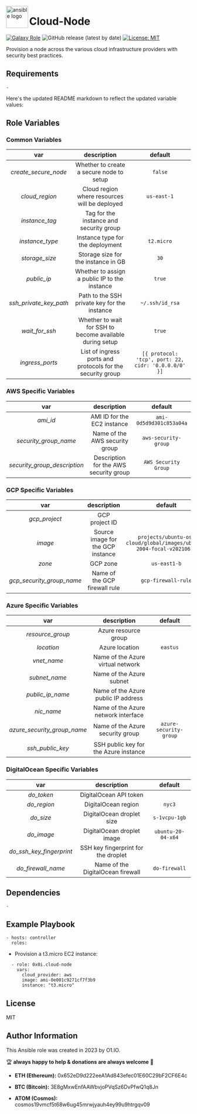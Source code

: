 <!-- @format -->

<p><img src="https://code.benco.io/icon-collection/logos/ansible.svg" alt="ansible logo" title="ansible" align="left" height="60" /></p>

# Cloud-Node
[![Galaxy Role](https://img.shields.io/ansible/role/d/0x0i/cloud-node
)](https://galaxy.ansible.com/ui/standalone/roles/0x0i/cloud-node/)
![GitHub release (latest by date)](https://img.shields.io/github/v/release/0x0I/cloud-node?color=yellow)
[![License: MIT](https://img.shields.io/badge/License-MIT-green.svg)](https://opensource.org/licenses/MIT)

Provision a node across the various cloud infrastructure providers with security best practices.

## Requirements

`-`

Here's the updated README markdown to reflect the updated variable values:

## Role Variables

### Common Variables

|         var         |                        description                         |     default      |
| :-----------------: | :--------------------------------------------------------: | :--------------: |
|   _create_secure_node_   |       Whether to create a secure node to setup         |       `false`       |
|   _cloud_region_    |           Cloud region where resources will be deployed    |     `us-east-1`    |
|   _instance_tag_    |          Tag for the instance and security group           |        ` `         |
|   _instance_type_   |               Instance type for the deployment             |     `t2.micro`     |
|   _storage_size_    |           Storage size for the instance in GB              |       `30`         |
|   _public_ip_       |        Whether to assign a public IP to the instance       |      `true`        |
| _ssh_private_key_path_ |        Path to the SSH private key for the instance     | `~/.ssh/id_rsa`    |
|   _wait_for_ssh_    |     Whether to wait for SSH to become available during setup |     `true`        |
|  _ingress_ports_    | List of ingress ports and protocols for the security group |  `[{ protocol: 'tcp', port: 22, cidr: '0.0.0.0/0' }]` |

### AWS Specific Variables

|           var            |              description              |  default  |
| :----------------------: | :-----------------------------------: | :-------: |
|   _ami_id_               |      AMI ID for the EC2 instance      | `ami-0d5d9d301c853a04a` |
|   _security_group_name_  |    Name of the AWS security group     |    `aws-security-group`    |
|   _security_group_description_ |  Description for the AWS security group  | `AWS Security Group` |

### GCP Specific Variables

|           var            |              description              |   default    |
| :----------------------: | :-----------------------------------: | :----------: |
|   _gcp_project_          |           GCP project ID             | ` ` |
|   _image_                |  Source image for the GCP instance   | `projects/ubuntu-os-cloud/global/images/ubuntu-2004-focal-v20210623` |
|   _zone_                 |            GCP zone                  | `us-east1-b` |
|   _gcp_security_group_name_ |   Name of the GCP firewall rule    |    `gcp-firewall-rule`       |

### Azure Specific Variables

|           var            |              description              |  default  |
| :----------------------: | :-----------------------------------: | :-------: |
|   _resource_group_       |        Azure resource group           | ` ` |
|   _location_             |         Azure location                | `eastus` |
|   _vnet_name_            |    Name of the Azure virtual network  | ` ` |
|   _subnet_name_          |      Name of the Azure subnet         | ` ` |
|   _public_ip_name_       |  Name of the Azure public IP address  | ` ` |
|   _nic_name_             |     Name of the Azure network interface | ` ` |
|   _azure_security_group_name_ | Name of the Azure security group | `azure-security-group`       |
|   _ssh_public_key_       | SSH public key for the Azure instance | ` `       |

### DigitalOcean Specific Variables

|           var            |              description              |  default  |
| :----------------------: | :-----------------------------------: | :-------: |
|   _do_token_             |  DigitalOcean API token               | ` `       |
|   _do_region_            |  DigitalOcean region                  | `nyc3`    |
|   _do_size_              |  DigitalOcean droplet size            | `s-1vcpu-1gb` |
|   _do_image_             |  DigitalOcean droplet image           | `ubuntu-20-04-x64` |
|   _do_ssh_key_fingerprint_ | SSH key fingerprint for the droplet | ` `       |
|   _do_firewall_name_     |  Name of the DigitalOcean firewall    | `do-firewall` |


## Dependencies

`-`

## Example Playbook
```
- hosts: controller
  roles:
```

- Provision a t3.micro EC2 instance:
```
  - role: 0x0i.cloud-node
    vars:
      cloud_provider: aws
      image: ami-0e001c9271cf7f3b9
      instance: "t3.micro"
```

## License

MIT

## Author Information

This Ansible role was created in 2023 by O1.IO.

🏆 **always happy to help & donations are always welcome** 💸

- **ETH (Ethereum):** 0x652eD9d222eeA1Ad843efec01E60C29bF2CF6E4c

- **BTC (Bitcoin):** 3E8gMxwEnfAAWbvjoPVqSz6DvPfwQ1q8Jn

- **ATOM (Cosmos):** cosmos19vmcf5t68w6ug45mrwjyauh4ey99u9htrgqv09
